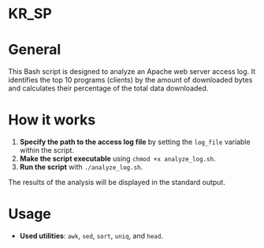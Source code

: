 # KR_SP

# General

This Bash script is designed to analyze an Apache web server access log. It identifies the top 10 programs (clients) by the amount of downloaded bytes and calculates their percentage of the total data downloaded.

# How it works

1. **Specify the path to the access log file** by setting the `log_file` variable within the script.
2. **Make the script executable** using `chmod +x analyze_log.sh`.
3. **Run the script** with `./analyze_log.sh`.

The results of the analysis will be displayed in the standard output.

# Usage

- **Used utilities**: `awk`, `sed`, `sort`, `uniq`, and `head`.

